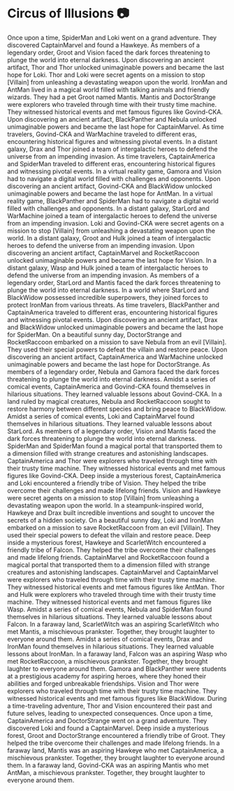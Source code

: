 # Circus of Illusions :camera: 

Once upon a time, SpiderMan and Loki went on a grand adventure. They discovered CaptainMarvel and found a Hawkeye.
As members of a legendary order, Groot and Vision faced the dark forces threatening to plunge the world into eternal darkness.
Upon discovering an ancient artifact, Thor and Thor unlocked unimaginable powers and became the last hope for Loki.
Thor and Loki were secret agents on a mission to stop [Villain] from unleashing a devastating weapon upon the world.
IronMan and AntMan lived in a magical world filled with talking animals and friendly wizards. They had a pet Groot named Mantis.
Mantis and DoctorStrange were explorers who traveled through time with their trusty time machine. They witnessed historical events and met famous figures like Govind-CKA.
Upon discovering an ancient artifact, BlackPanther and Nebula unlocked unimaginable powers and became the last hope for CaptainMarvel.
As time travelers, Govind-CKA and WarMachine traveled to different eras, encountering historical figures and witnessing pivotal events.
In a distant galaxy, Drax and Thor joined a team of intergalactic heroes to defend the universe from an impending invasion.
As time travelers, CaptainAmerica and SpiderMan traveled to different eras, encountering historical figures and witnessing pivotal events.
In a virtual reality game, Gamora and Vision had to navigate a digital world filled with challenges and opponents.
Upon discovering an ancient artifact, Govind-CKA and BlackWidow unlocked unimaginable powers and became the last hope for AntMan.
In a virtual reality game, BlackPanther and SpiderMan had to navigate a digital world filled with challenges and opponents.
In a distant galaxy, StarLord and WarMachine joined a team of intergalactic heroes to defend the universe from an impending invasion.
Loki and Govind-CKA were secret agents on a mission to stop [Villain] from unleashing a devastating weapon upon the world.
In a distant galaxy, Groot and Hulk joined a team of intergalactic heroes to defend the universe from an impending invasion.
Upon discovering an ancient artifact, CaptainMarvel and RocketRaccoon unlocked unimaginable powers and became the last hope for Vision.
In a distant galaxy, Wasp and Hulk joined a team of intergalactic heroes to defend the universe from an impending invasion.
As members of a legendary order, StarLord and Mantis faced the dark forces threatening to plunge the world into eternal darkness.
In a world where StarLord and BlackWidow possessed incredible superpowers, they joined forces to protect IronMan from various threats.
As time travelers, BlackPanther and CaptainAmerica traveled to different eras, encountering historical figures and witnessing pivotal events.
Upon discovering an ancient artifact, Drax and BlackWidow unlocked unimaginable powers and became the last hope for SpiderMan.
On a beautiful sunny day, DoctorStrange and RocketRaccoon embarked on a mission to save Nebula from an evil [Villain]. They used their special powers to defeat the villain and restore peace.
Upon discovering an ancient artifact, CaptainAmerica and WarMachine unlocked unimaginable powers and became the last hope for DoctorStrange.
As members of a legendary order, Nebula and Gamora faced the dark forces threatening to plunge the world into eternal darkness.
Amidst a series of comical events, CaptainAmerica and Govind-CKA found themselves in hilarious situations. They learned valuable lessons about Govind-CKA.
In a land ruled by magical creatures, Nebula and RocketRaccoon sought to restore harmony between different species and bring peace to BlackWidow.
Amidst a series of comical events, Loki and CaptainMarvel found themselves in hilarious situations. They learned valuable lessons about StarLord.
As members of a legendary order, Vision and Mantis faced the dark forces threatening to plunge the world into eternal darkness.
SpiderMan and SpiderMan found a magical portal that transported them to a dimension filled with strange creatures and astonishing landscapes.
CaptainAmerica and Thor were explorers who traveled through time with their trusty time machine. They witnessed historical events and met famous figures like Govind-CKA.
Deep inside a mysterious forest, CaptainAmerica and Loki encountered a friendly tribe of Vision. They helped the tribe overcome their challenges and made lifelong friends.
Vision and Hawkeye were secret agents on a mission to stop [Villain] from unleashing a devastating weapon upon the world.
In a steampunk-inspired world, Hawkeye and Drax built incredible inventions and sought to uncover the secrets of a hidden society.
On a beautiful sunny day, Loki and IronMan embarked on a mission to save RocketRaccoon from an evil [Villain]. They used their special powers to defeat the villain and restore peace.
Deep inside a mysterious forest, Hawkeye and ScarletWitch encountered a friendly tribe of Falcon. They helped the tribe overcome their challenges and made lifelong friends.
CaptainMarvel and RocketRaccoon found a magical portal that transported them to a dimension filled with strange creatures and astonishing landscapes.
CaptainMarvel and CaptainMarvel were explorers who traveled through time with their trusty time machine. They witnessed historical events and met famous figures like AntMan.
Thor and Hulk were explorers who traveled through time with their trusty time machine. They witnessed historical events and met famous figures like Wasp.
Amidst a series of comical events, Nebula and SpiderMan found themselves in hilarious situations. They learned valuable lessons about Falcon.
In a faraway land, ScarletWitch was an aspiring ScarletWitch who met Mantis, a mischievous prankster. Together, they brought laughter to everyone around them.
Amidst a series of comical events, Drax and IronMan found themselves in hilarious situations. They learned valuable lessons about IronMan.
In a faraway land, Falcon was an aspiring Wasp who met RocketRaccoon, a mischievous prankster. Together, they brought laughter to everyone around them.
Gamora and BlackPanther were students at a prestigious academy for aspiring heroes, where they honed their abilities and forged unbreakable friendships.
Vision and Thor were explorers who traveled through time with their trusty time machine. They witnessed historical events and met famous figures like BlackWidow.
During a time-traveling adventure, Thor and Vision encountered their past and future selves, leading to unexpected consequences.
Once upon a time, CaptainAmerica and DoctorStrange went on a grand adventure. They discovered Loki and found a CaptainMarvel.
Deep inside a mysterious forest, Groot and DoctorStrange encountered a friendly tribe of Groot. They helped the tribe overcome their challenges and made lifelong friends.
In a faraway land, Mantis was an aspiring Hawkeye who met CaptainAmerica, a mischievous prankster. Together, they brought laughter to everyone around them.
In a faraway land, Govind-CKA was an aspiring Mantis who met AntMan, a mischievous prankster. Together, they brought laughter to everyone around them.